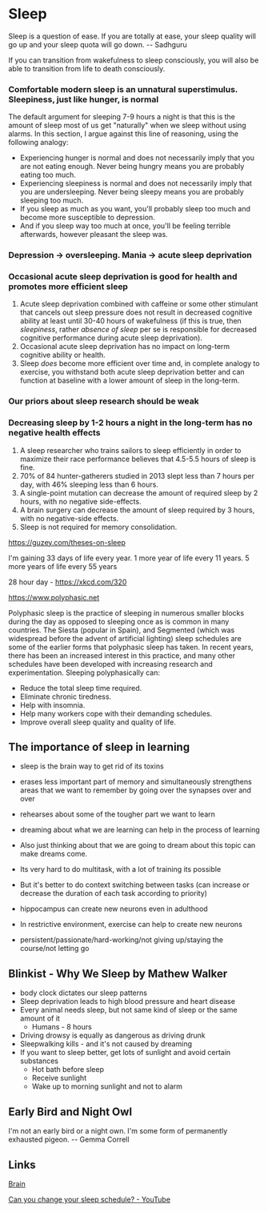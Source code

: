 # Sleep

Sleep is a question of ease. If you are totally at ease, your sleep quality will go up and your sleep quota will go down. -- Sadhguru

If you can transition from wakefulness to sleep consciously, you will also be able to transition from life to death consciously.

### Comfortable modern sleep is an unnatural superstimulus. Sleepiness, just like hunger, is normal

The default argument for sleeping 7-9 hours a night is that this is the amount of sleep most of us get "naturally" when we sleep without using alarms. In this section, I argue against this line of reasoning, using the following analogy:

- Experiencing hunger is normal and does not necessarily imply that you are not eating enough. Never being hungry means you are probably eating too much.
- Experiencing sleepiness is normal and does not necessarily imply that you are undersleeping. Never being sleepy means you are probably sleeping too much.
- If you sleep as much as you want, you'll probably sleep too much and become more susceptible to depression.
- And if you sleep way too much at once, you'll be feeling terrible afterwards, however pleasant the sleep was.

### Depression -> oversleeping. Mania -> acute sleep deprivation

### Occasional acute sleep deprivation is good for health and promotes more efficient sleep

1. Acute sleep deprivation combined with caffeine or some other stimulant that cancels out sleep pressure does not result in decreased cognitive ability at least until 30-40 hours of wakefulness (if this is true, then *sleepiness*, rather *absence of sleep* per se is responsible for decreased cognitive performance during acute sleep deprivation).
2. Occasional acute sleep deprivation has no impact on long-term cognitive ability or health.
3. Sleep *does* become more efficient over time and, in complete analogy to exercise, you withstand both acute sleep deprivation better and can function at baseline with a lower amount of sleep in the long-term.

### Our priors about sleep research should be weak

### Decreasing sleep by 1-2 hours a night in the long-term has no negative health effects

1. A sleep researcher who trains sailors to sleep efficiently in order to maximize their race performance believes that 4.5-5.5 hours of sleep is fine.
2. 70% of 84 hunter-gatherers studied in 2013 slept less than 7 hours per day, with 46% sleeping less than 6 hours.
3. A single-point mutation can decrease the amount of required sleep by 2 hours, with no negative side-effects.
4. A brain surgery can decrease the amount of sleep required by 3 hours, with no negative-side effects.
5. Sleep is not required for memory consolidation.

<https://guzey.com/theses-on-sleep>

I'm gaining 33 days of life every year. 1 more year of life every 11 years. 5 more years of life every 55 years

28 hour day - <https://xkcd.com/320>

<https://www.polyphasic.net>

Polyphasic sleep is the practice of sleeping in numerous smaller blocks during the day as opposed to sleeping once as is common in many countries. The Siesta (popular in Spain), and Segmented (which was widespread before the advent of artificial lighting) sleep schedules are some of the earlier forms that polyphasic sleep has taken. In recent years, there has been an increased interest in this practice, and many other schedules have been developed with increasing research and experimentation. Sleeping polyphasically can:

- Reduce the total sleep time required.
- Eliminate chronic tiredness.
- Help with insomnia.
- Help many workers cope with their demanding schedules.
- Improve overall sleep quality and quality of life.

## The importance of sleep in learning

- sleep is the brain way to get rid of its toxins
- erases less important part of memory and simultaneously strengthens areas that we want to remember by going over the synapses over and over
- rehearses about some of the tougher part we want to learn
- dreaming about what we are learning can help in the process of learning
- Also just thinking about that we are going to dream about this topic can make dreams come.

- Its very hard to do multitask, with a lot of training its possible
- But it's better to do context switching between tasks (can increase or decrease the duration of each task according to priority)
- hippocampus can create new neurons even in adulthood
- In restrictive environment, exercise can help to create new neurons
- persistent/passionate/hard-working/not giving up/staying the course/not letting go

## Blinkist - Why We Sleep by Mathew Walker

- body clock dictates our sleep patterns
- Sleep deprivation leads to high blood pressure and heart disease
- Every animal needs sleep, but not same kind of sleep or the same amount of it
  - Humans - 8 hours
- Driving drowsy is equally as dangerous as driving drunk
- Sleepwalking kills - and it's not caused by dreaming
- If you want to sleep better, get lots of sunlight and avoid certain substances
  - Hot bath before sleep
  - Receive sunlight
  - Wake up to morning sunlight and not to alarm

## Early Bird and Night Owl

I'm not an early bird or a night own. I'm some form of permanently exhausted pigeon. -- Gemma Correll

## Links

[Brain](psychology/brain.md)

[Can you change your sleep schedule? - YouTube](https://www.youtube.com/watch?v=Amkg1cdDCpM)
